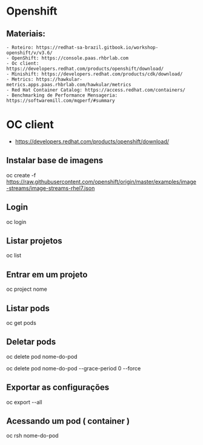 # Openshift

## Materiais: 
    
    - Roteiro: https://redhat-sa-brazil.gitbook.io/workshop-openshift/v/v3.6/
    - OpenShift: https://console.paas.rhbrlab.com
    - Oc client:  https://developers.redhat.com/products/openshift/download/
    - Minishift: https://developers.redhat.com/products/cdk/download/
    - Metrics: https://hawkular-metrics.apps.paas.rhbrlab.com/hawkular/metrics
    - Red Hat Container Catalog: https://access.redhat.com/containers/
    - Benchmarking de Performance Mensageria: https://softwaremill.com/mqperf/#summary

# OC client

- https://developers.redhat.com/products/openshift/download/


## Instalar base de imagens

oc create -f https://raw.githubusercontent.com/openshift/origin/master/examples/image-streams/image-streams-rhel7.json

## Login

oc login

## Listar projetos

oc list

## Entrar em um projeto

oc project nome

## Listar pods 

oc get pods

## Deletar pods

oc delete pod nome-do-pod

oc delete pod nome-do-pod --grace-period 0 --force

## Exportar as configurações

oc export --all

## Acessando um pod ( container )

oc rsh nome-do-pod


